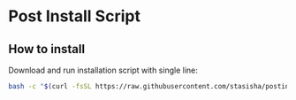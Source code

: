 Post Install Script
==================================================
How to install
----------------------------
Download and run installation script with single line:
```bash
bash -c "$(curl -fsSL https://raw.githubusercontent.com/stasisha/postinstall/master/post-install.sh)"
```
